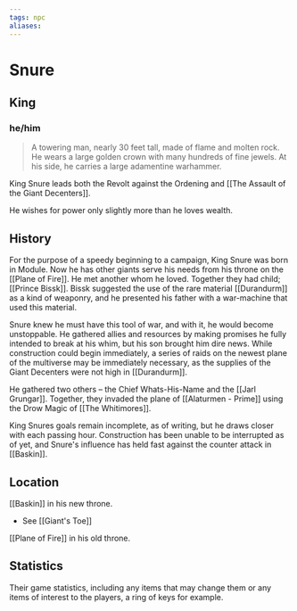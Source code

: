 ```yaml
---
tags: npc
aliases:
---
```

# Snure
## King
### he/him

> A towering man, nearly 30 feet tall, made of flame and molten rock. He wears a large golden crown with many hundreds of fine jewels. At his side, he carries a large adamentine warhammer.

King Snure leads both the Revolt against the Ordening and [[The Assault of the Giant Decenters]]. 

He wishes for power only slightly more than he loves wealth.

## History
For the purpose of a speedy beginning to a campaign, King Snure was born in Module. Now he has other giants serve his needs from his throne on the [[Plane of Fire]]. He met another whom he loved. Together they had child; [[Prince Bissk]]. Bissk suggested the use of the rare material [[Durandurm]] as a kind of weaponry, and he presented his father with a war-machine that used this material.

Snure knew he must have this tool of war, and with it, he would become unstoppable. He gathered allies and resources by making promises he fully intended to break at his whim, but his son brought him dire news. While construction could begin immediately, a series of raids on the newest plane of the multiverse may be immediately necessary, as the supplies of the Giant Decenters were not high in [[Durandurm]].

He gathered two others – the Chief Whats-His-Name and the [[Jarl Grungar]]. Together, they invaded the plane of [[Alaturmen - Prime]] using the Drow Magic of [[The Whitimores]].

King Snures goals remain incomplete, as of writing, but he draws closer with each passing hour. Construction has been unable to be interrupted as of yet, and Snure's influence has held fast against the counter attack in [[Baskin]].

## Location
[[Baskin]] in his new throne.
 - See [[Giant's Toe]]

[[Plane of Fire]] in his old throne.

## Statistics
Their game statistics, including any items that may change them or any items of interest to the players, a ring of keys for example.